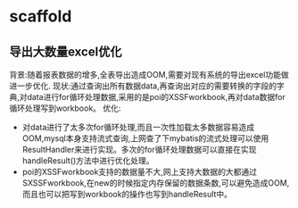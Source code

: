 # scaffold

## 导出大数量excel优化
背景:随着报表数据的增多,全表导出造成OOM,需要对现有系统的导出excel功能做进一步优化.
现状:通过查询出所有数据data,再查询出对应的需要转换的字段的字典,对data进行for循环处理数据,采用的是poi的XSSFworkbook,再对data数据for循环处理写到workbook。
优化:
* 对data进行了太多次for循环处理,而且一次性加载太多数据容易造成OOM,mysql本身支持流式查询,上网查了下mybatis的流式处理可以使用ResultHandler来进行实现。多次的for循环处理数据可以直接在实现handleResult()方法中进行优化处理。
* poi的XSSFworkbook支持的数据量不大,网上支持大数据的大都通过SXSSFworkbook,在new的时候指定内存保留的数据条数,可以避免造成OOM,而且也可以把写到workbook的操作也写到handleResult中。
